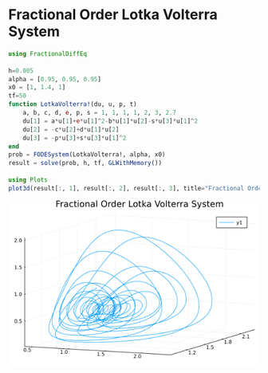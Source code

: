 # Fractional Order Lotka Volterra System

```julia
using FractionalDiffEq

h=0.005
alpha = [0.95, 0.95, 0.95]
x0 = [1, 1.4, 1]
tf=50
function LotkaVolterra!(du, u, p, t)
    a, b, c, d, e, p, s = 1, 1, 1, 1, 2, 3, 2.7
    du[1] = a*u[1]+e*u[1]^2-b*u[1]*u[2]-s*u[3]*u[1]^2
    du[2] = -c*u[2]+d*u[1]*u[2]
    du[3] = -p*u[3]+s*u[3]*u[1]^2
end
prob = FODESystem(LotkaVolterra!, alpha, x0)
result = solve(prob, h, tf, GLWithMemory())

using Plots
plot3d(result[:, 1], result[:, 2], result[:, 3], title="Fractional Order Lotka Volterra System")
```

![LotkaVolterra](./assets/LotkaVolterra.png)